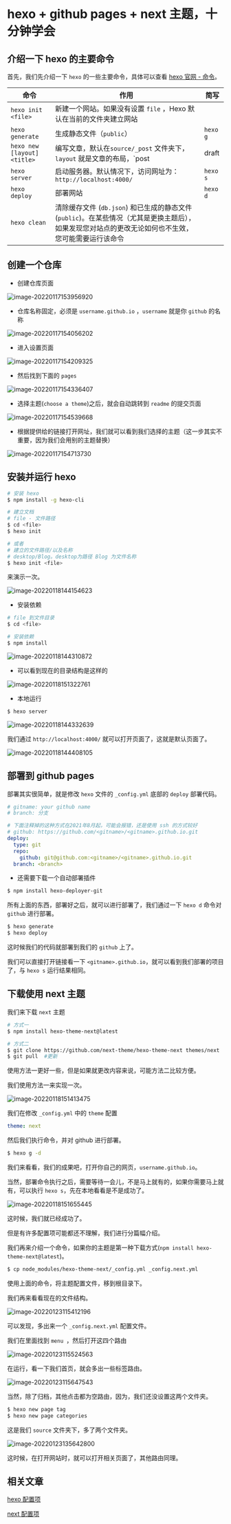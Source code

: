 # hexo + github pages + next 主题，十分钟学会

## 介绍一下 hexo 的主要命令

首先，我们先介绍一下 `hexo` 的一些主要命令，具体可以查看 [hexo 官网 - 命令](https://hexo.io/zh-cn/docs/commands)。

| 命令                        | 作用                                                         | 简写     |
| --------------------------- | ------------------------------------------------------------ | -------- |
| `hexo init <file>`          | 新建一个网站。如果没有设置 `file` ，Hexo 默认在当前的文件夹建立网站 |          |
| `hexo generate`             | 生成静态文件（`public`）                                     | `hexo g` |
| `hexo new [layout] <title>` | 编写文章，默认在`source/_post` 文件夹下，`layout` 就是文章的布局，`post                                                    |draft |page ` |          |
| `hexo server`               | 启动服务器。默认情况下，访问网址为： `http://localhost:4000/` | `hexo s` |
| `hexo deploy`               | 部署网站                                                     | `hexo d` |
| `hexo clean`                | 清除缓存文件 (`db.json`) 和已生成的静态文件 (`public`)。在某些情况（尤其是更换主题后），如果发现您对站点的更改无论如何也不生效，您可能需要运行该命令 |          |

## 创建一个仓库

- 创建仓库页面

![image-20220117153956920](https://raw.githubusercontent.com/hzzzzzzzq/Blog/main/asseats/images/hexo/image-20220117153956920.png)

- 仓库名称固定，必须是 `username.github.io` ，`username` 就是你 `github` 的名称

![image-20220117154056202](https://raw.githubusercontent.com/hzzzzzzzq/Blog/main/asseats/images/hexo/image-20220117154056202.png)

- 进入设置页面

![image-20220117154209325](https://raw.githubusercontent.com/hzzzzzzzq/Blog/main/asseats/images/hexo/image-20220117154209325.png)

- 然后找到下面的 `pages`

![image-20220117154336407](https://raw.githubusercontent.com/hzzzzzzzq/Blog/main/asseats/images/hexo/image-20220117154336407.png)

- 选择主题(`choose a theme`)之后，就会自动跳转到 `readme` 的提交页面

![image-20220117154539668](https://raw.githubusercontent.com/hzzzzzzzq/Blog/main/asseats/images/hexo/image-20220117154539668.png)

- 根据提供给的链接打开网址，我们就可以看到我们选择的主题（这一步其实不重要，因为我们会用别的主题替换）

![image-20220117154713730](https://raw.githubusercontent.com/hzzzzzzzq/Blog/main/asseats/images/hexo/image-20220117154713730.png)

## 安装并运行 hexo

```bash
# 安装 hexo
$ npm install -g hexo-cli
```

```bash
# 建立文档
# file - 文件路径
$ cd <file>
$ hexo init

# 或者
# 建立的文件路径/以及名称
# desktop/Blog。desktop为路径 Blog 为文件名称
$ hexo init <file>
```

来演示一次。

![image-20220118144154623](https://raw.githubusercontent.com/hzzzzzzzq/Blog/main/asseats/images/hexo/image-20220118144154623.png)

- 安装依赖

```bash
# file 到文件目录
$ cd <file>

# 安装依赖
$ npm install
```

![image-20220118144310872](https://raw.githubusercontent.com/hzzzzzzzq/Blog/main/asseats/images/hexo/image-20220118144310872.png)

- 可以看到现在的目录结构是这样的

![image-20220118151322761](https://raw.githubusercontent.com/hzzzzzzzq/Blog/main/asseats/images/hexo/image-20220118151322761.png)

- 本地运行

```bash
$ hexo server
```

![image-20220118144332639](https://raw.githubusercontent.com/hzzzzzzzq/Blog/main/asseats/images/hexo/image-20220118144332639.png)

我们通过 `http://localhost:4000/` 就可以打开页面了，这就是默认页面了。

![image-20220118144408105](https://raw.githubusercontent.com/hzzzzzzzq/Blog/main/asseats/images/hexo/image-20220118144408105.png)

## 部署到 github pages

部署其实很简单，就是修改 `hexo` 文件的 `_config.yml` 底部的 `deploy` 部署代码。

```yml
# gitname: your github name
# branch: 分支

# 下面注释掉的这种方式在2021年8月起，可能会报错，还是使用 ssh 的方式较好
# github: https://github.com/<gitname>/<gitname>.github.io.git
deploy:
  type: git
  repo:
    github: git@github.com:<gitname>/<gitname>.github.io.git
  branch: <branch>
```

- 还需要下载一个自动部署插件

```bash
$ npm install hexo-deployer-git
```

所有上面的东西，部署好之后，就可以进行部署了，我们通过一下 `hexo d` 命令对 `github` 进行部署。

```bash
$ hexo generate
$ hexo deploy
```

这时候我们的代码就部署到我们的 `github` 上了。

我们可以直接打开链接看一下 `<gitname>.github.io`，就可以看到我们部署的项目了，与 `hexo s` 运行结果相同。

## 下载使用 next 主题

我们来下载 `next` 主题

```bash
# 方式一
$ npm install hexo-theme-next@latest

# 方式二
$ git clone https://github.com/next-theme/hexo-theme-next themes/next
$ git pull	#更新
```

使用方法一更好一些，但是如果就更改内容来说，可能方法二比较方便。

我们使用方法一来实现一次。

![image-20220118151413475](https://raw.githubusercontent.com/hzzzzzzzq/Blog/main/asseats/images/hexo/image-20220118151413475.png)

我们在修改 `_config.yml` 中的 `theme` 配置

```yml
theme: next
```

然后我们执行命令，并对 github 进行部署。

```bash
$ hexo g -d
```

我们来看看，我们的成果吧，打开你自己的网页，`username.github.io`。

当然，部署命令执行之后，需要等待一会儿，不是马上就有的，如果你需要马上就有，可以执行 `hexo s`，先在本地看看是不是成功了。

![image-20220118151655445](https://raw.githubusercontent.com/hzzzzzzzq/Blog/main/asseats/images/hexo/image-20220118151655445.png)

这时候，我们就已经成功了。

但是有许多配置项可能都还不理解，我们进行分篇幅介绍。

我们再来介绍一个命令，如果你的主题是第一种下载方式(`npm install hexo-theme-next@latest`)。

```bash
$ cp node_modules/hexo-theme-next/_config.yml _config.next.yml
```

使用上面的命令，将主题配置文件，移到根目录下。

我们再来看看现在的文件结构。

![image-20220123115412196](https://raw.githubusercontent.com/hzzzzzzzq/Blog/main/asseats/images/hexo/image-20220123115412196.png)

可以发现，多出来一个 `_config.next.yml` 配置文件。

我们在里面找到 `menu `，然后打开这四个路由

![image-20220123115524563](https://raw.githubusercontent.com/hzzzzzzzq/Blog/main/asseats/images/hexo/image-20220123115524563.png)

在运行，看一下我们首页，就会多出一些标签路由。

![image-20220123115647543](https://raw.githubusercontent.com/hzzzzzzzq/Blog/main/asseats/images/hexo/image-20220123115647543.png)

当然，除了归档，其他点击都为空路由，因为，我们还没设置这两个文件夹。

```bash
$ hexo new page tag
$ hexo new page categories
```

这是我们 `source` 文件夹下，多了两个文件夹。

![image-20220123135642800](https://raw.githubusercontent.com/hzzzzzzzq/Blog/main/asseats/images/hexo/image-20220123135642800.png)

这时候，在打开网站时，就可以打开相关页面了，其他路由同理。

## 相关文章

[hexo 配置项]()

[next 配置项]()
